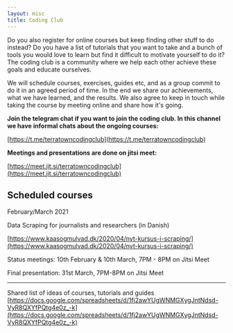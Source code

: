 ```yaml
---
layout: misc
title: Coding Club
---
```


Do you also register for online courses but keep finding other stuff to do instead? Do you have a list of tutorials that you want to take and a bunch of tools you would love to learn but find it difficult to motivate yourself to do it? The coding club is a community where we help each other achieve these goals and educate ourselves. 

We will schedule courses, exercises, guides etc, and as a group commit to do it in an agreed period of time. In the end we share our achievements, what we have learned, and the results. We also agree to keep in touch while taking the course by meeting online and share how it's going. 

**Join the telegram chat if you want to join the coding club. In this channel we have informal chats about the ongoing courses:**

[https://t.me/terratowncodingclub](https://t.me/terratowncodingclub)

**Meetings and presentations are done on jitsi meet:**

[https://meet.jit.si/terratowncodingclub](https://meet.jit.si/terratowncodingclub)



## Scheduled courses

February/March 2021 

Data Scraping for journalists and researchers (in Danish)

[https://www.kaasogmulvad.dk/2020/04/nyt-kursus-i-scraping/](https://www.kaasogmulvad.dk/2020/04/nyt-kursus-i-scraping/)

Status meetings: 10th February & 10th March, 7PM - 8PM on Jitsi Meet

Final presentation: 31st March, 7PM-8PM on Jitsi Meet

____
Shared list of ideas of courses, tutorials and guides
[https://docs.google.com/spreadsheets/d/1fj2awYUgWNMGXygJntNdsd-VyR8QXYfPQtg4e0z_-k](https://docs.google.com/spreadsheets/d/1fj2awYUgWNMGXygJntNdsd-VyR8QXYfPQtg4e0z_-k)
